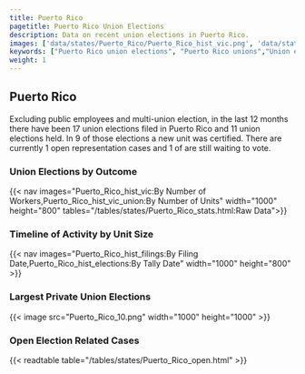 ```yaml
---
title: Puerto Rico
pagetitle: Puerto Rico Union Elections
description: Data on recent union elections in Puerto Rico.
images: ['data/states/Puerto_Rico/Puerto_Rico_hist_vic.png', 'data/states/Puerto_Rico/Puerto_Rico_hist_size.png', 'data/states/Puerto_Rico/Puerto_Rico_10.png']
keywords: ["Puerto Rico union elections", "Puerto Rico unions","Union elections"]
weight: 1
---
```

##  Puerto Rico

Excluding public employees and multi-union election, in the last 12 months there have been 17 union elections filed in Puerto Rico and 11 union elections held. In 9 of those elections a new unit was certified. There are currently 1 open representation cases and 1 of are still waiting to vote.

### Union Elections by Outcome
{{< nav images="Puerto_Rico_hist_vic:By Number of Workers,Puerto_Rico_hist_vic_union:By Number of Units" width="1000" height="800" tables="/tables/states/Puerto_Rico_stats.html:Raw Data">}}

### Timeline of Activity by Unit Size
{{< nav images="Puerto_Rico_hist_filings:By Filing Date,Puerto_Rico_hist_elections:By Tally Date" width="1000" height="800" >}}

### Largest Private Union Elections
{{< image src="Puerto_Rico_10.png" width="1000" height="1000"  >}}

### Open Election Related Cases
{{< readtable table="/tables/states/Puerto_Rico_open.html" >}}

